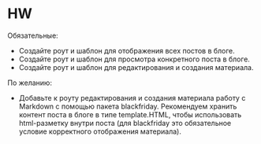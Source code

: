# HW

Обязательные:
* Создайте роут и шаблон для отображения всех постов в блоге.
* Создайте роут и шаблон для просмотра конкретного поста в блоге.
* Создайте роут и шаблон для редактирования и создания материала.

По желанию:
* Добавьте к роуту редактирования и создания материала работу с Markdown с помощью пакета blackfriday.
Рекомендуем хранить контент поста в блоге в типе template.HTML, чтобы использовать html-разметку внутри поста (для blackfriday это обязательное условие корректного отображения материала).